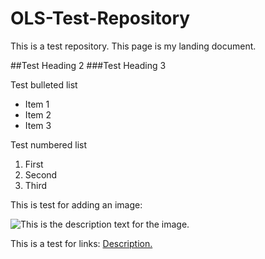 # OLS-Test-Repository

This is a test repository.
This page is my landing document. 

##Test Heading 2
###Test Heading 3

Test bulleted list

* Item 1
* Item 2
* Item 3

Test numbered list
1. First
2. Second
3. Third

This is test for adding an image: 

![This is the description text for the image.](https://tse3.mm.bing.net/th?id=OIP.W_6U-wREt5f-Z-uY-HhbDgHaDd&pid=Api&P=0&h=220)

This is a test for links:
[Description.]()


